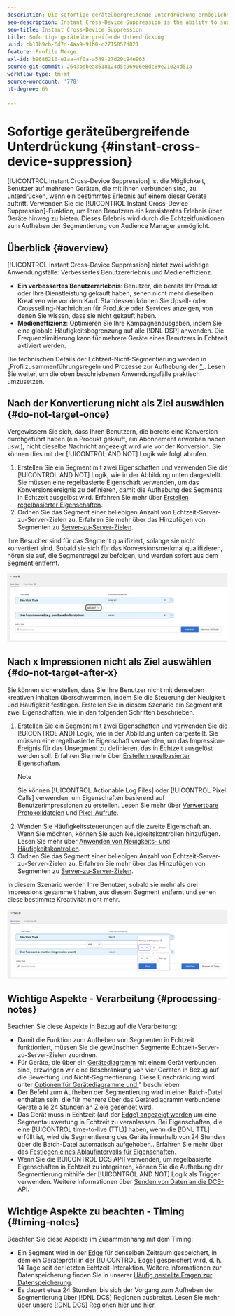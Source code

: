 ```yaml
---
description: Die sofortige geräteübergreifende Unterdrückung ermöglicht das Unterdrücken von Benutzern auf mehreren Geräten, mit denen sie verbunden sind, sobald ein bestimmtes Erlebnis auf einem dieser Geräte eintritt. Verwenden Sie die Funktion „Sofortige geräteübergreifende Unterdrückung“, um Ihren Benutzern ein konsistentes Erlebnis auf allen Geräten zu bieten. Dieses Erlebnis wird durch die Echtzeitfunktionen zum Aufheben der Segmentierung von Audience Manager ermöglicht.
seo-description: Instant Cross-Device Suppression is the ability to suppress users across multiple devices connected to them when a particular experience occurs on any of these devices. Use the Instant Cross-Device Suppression capability to deliver a consistent experience across devices to your users. This experience is made possible by the real-time unsegment capabilities in Audience Manager.
seo-title: Instant Cross-Device Suppression
title: Sofortige geräteübergreifende Unterdrückung
uuid: cb11b9cb-6d7d-4aa9-91b0-c2715857d821
feature: Profile Merge
exl-id: b9686210-e1aa-4f0a-a549-27d29c94e963
source-git-commit: 2643bebea8618124d5c96906e8dc89e21024d51a
workflow-type: tm+mt
source-wordcount: '778'
ht-degree: 6%

---
```


# Sofortige geräteübergreifende Unterdrückung {#instant-cross-device-suppression}

[!UICONTROL Instant Cross-Device Suppression] ist die Möglichkeit, Benutzer auf mehreren Geräten, die mit ihnen verbunden sind, zu unterdrücken, wenn ein bestimmtes Erlebnis auf einem dieser Geräte auftritt. Verwenden Sie die [!UICONTROL Instant Cross-Device Suppression]-Funktion, um Ihren Benutzern ein konsistentes Erlebnis über Geräte hinweg zu bieten. Dieses Erlebnis wird durch die Echtzeitfunktionen zum Aufheben der Segmentierung von Audience Manager ermöglicht.

## Überblick {#overview}

[!UICONTROL Instant Cross-Device Suppression] bietet zwei wichtige Anwendungsfälle: Verbessertes Benutzererlebnis und Medieneffizienz.

* **Ein verbessertes Benutzererlebnis**: Benutzer, die bereits Ihr Produkt oder Ihre Dienstleistung gekauft haben, sehen nicht mehr dieselben Kreativen wie vor dem Kauf. Stattdessen können Sie Upsell- oder Crossselling-Nachrichten für Produkte oder Services anzeigen, von denen Sie wissen, dass sie nicht gekauft haben.
* **Medieneffizienz**: Optimieren Sie Ihre Kampagnenausgaben, indem Sie eine globale Häufigkeitsbegrenzung auf alle [!DNL DSP] anwenden. Die Frequenzlimitierung kann für mehrere Geräte eines Benutzers in Echtzeit aktiviert werden.

Die technischen Details der Echtzeit-Nicht-Segmentierung werden in „Profilzusammenführungsregeln und Prozesse zur Aufhebung der [&quot; ](merge-rule-unsegment.md). Lesen Sie weiter, um die oben beschriebenen Anwendungsfälle praktisch umzusetzen.

## Nach der Konvertierung nicht als Ziel auswählen {#do-not-target-once}

Vergewissern Sie sich, dass Ihren Benutzern, die bereits eine Konversion durchgeführt haben (ein Produkt gekauft, ein Abonnement erworben haben usw.), nicht dieselbe Nachricht angezeigt wird wie vor der Konversion. Sie können dies mit der [!UICONTROL AND NOT] Logik wie folgt abrufen.

1. Erstellen Sie ein Segment mit zwei Eigenschaften und verwenden Sie die [!UICONTROL AND NOT] Logik, wie in der Abbildung unten dargestellt. Sie müssen eine regelbasierte Eigenschaft verwenden, um das Konversionsereignis zu definieren, damit die Aufhebung des Segments in Echtzeit ausgelöst wird. Erfahren Sie mehr über [Erstellen regelbasierter Eigenschaften](../traits/create-onboarded-rule-based-traits.md).
2. Ordnen Sie das Segment einer beliebigen Anzahl von Echtzeit-Server-zu-Server-Zielen zu. Erfahren Sie mehr über das Hinzufügen von Segmenten zu [Server-zu-Server-Zielen](../destinations/add-edit-segments.md).

Ihre Besucher sind für das Segment qualifiziert, solange sie nicht konvertiert sind. Sobald sie sich für das Konversionsmerkmal qualifizieren, hören sie auf, die Segmentregel zu befolgen, und werden sofort aus dem Segment entfernt.

![](assets/and_not_use_case.png)

## Nach x Impressionen nicht als Ziel auswählen {#do-not-target-after-x}

Sie können sicherstellen, dass Sie Ihre Benutzer nicht mit denselben kreativen Inhalten überschwemmen, indem Sie die Steuerung der Neuigkeit und Häufigkeit festlegen. Erstellen Sie in diesem Szenario ein Segment mit zwei Eigenschaften, wie in den folgenden Schritten beschrieben.

1. Erstellen Sie ein Segment mit zwei Eigenschaften und verwenden Sie die [!UICONTROL AND] Logik, wie in der Abbildung unten dargestellt. Sie müssen eine regelbasierte Eigenschaft verwenden, um das Impression-Ereignis für das Unsegment zu definieren, das in Echtzeit ausgelöst werden soll. Erfahren Sie mehr über [Erstellen regelbasierter Eigenschaften](../traits/create-onboarded-rule-based-traits.md).
   >[!NOTE]
   >
   >Sie können [!UICONTROL Actionable Log Files] oder [!UICONTROL Pixel Calls] verwenden, um Eigenschaften basierend auf Benutzerimpressionen zu erstellen. Lesen Sie mehr über [Verwertbare Protokolldateien](../../integration/media-data-integration/actionable-log-files.md) und [Pixel-Aufrufe](../../integration/media-data-integration/impression-data-pixels.md).
2. Wenden Sie Häufigkeitssteuerungen auf die zweite Eigenschaft an. Wenn Sie möchten, können Sie auch Neuigkeitskontrollen hinzufügen. Lesen Sie mehr über [Anwenden von Neuigkeits- und Häufigkeitskontrollen](../segments/recency-and-frequency.md).
3. Ordnen Sie das Segment einer beliebigen Anzahl von Echtzeit-Server-zu-Server-Zielen zu. Erfahren Sie mehr über das Hinzufügen von Segmenten zu [Server-zu-Server-Zielen](../destinations/add-edit-segments.md).

In diesem Szenario werden Ihre Benutzer, sobald sie mehr als drei Impressions gesammelt haben, aus diesem Segment entfernt und sehen diese bestimmte Kreativität nicht mehr.

![](assets/impressions_use_case.png)

## Wichtige Aspekte - Verarbeitung {#processing-notes}

Beachten Sie diese Aspekte in Bezug auf die Verarbeitung:

* Damit die Funktion zum Aufheben von Segmenten in Echtzeit funktioniert, müssen Sie die gewünschten Segmente Echtzeit-Server-zu-Server-Zielen zuordnen.
* Für Geräte, die über ein [Gerätediagramm](profile-link-use-case.md#recommendations) mit einem Gerät verbunden sind, erzwingen wir eine Beschränkung von vier Geräten in Bezug auf die Bewertung und Nicht-Segmentierung. Diese Einschränkung wird unter [Optionen für Gerätediagramme und ](merge-rule-unsegment.md#device-graph-options-unsegmentation)&quot; beschrieben&#x200B;
* Der Befehl zum Aufheben der Segmentierung wird in einer Batch-Datei enthalten sein, die für mehrere über das Gerätediagramm verbundene Geräte alle 24 Stunden an Ziele gesendet wird.
* Das Gerät muss in Echtzeit (auf der [Edge) angezeigt werden](../../reference/system-components/components-edge.md) um eine Segmentauswertung in Echtzeit zu veranlassen. Bei Eigenschaften, die eine [!UICONTROL time-to-live (TTL)] haben, wenn die [!DNL TTL] erfüllt ist, wird die Segmentierung des Geräts innerhalb von 24 Stunden über die Batch-Datei automatisch aufgehoben..&#x200B; Erfahren Sie mehr über das [Festlegen eines Ablaufintervalls für Eigenschaften](../traits/create-onboarded-rule-based-traits.md#set-expiration-interval).
* Wenn Sie die [!UICONTROL DCS API] verwenden, um regelbasierte Eigenschaften in Echtzeit zu integrieren, können Sie die Aufhebung der Segmentierung mithilfe der [!UICONTROL AND NOT] Logik als Trigger verwenden. Weitere Informationen über [Senden von Daten an die DCS-API](../../api/dcs-intro/dcs-event-calls/dcs-url-send.md).&#x200B;

## Wichtige Aspekte zu beachten - Timing {#timing-notes}

Beachten Sie diese Aspekte im Zusammenhang mit dem Timing:

* Ein Segment wird in der [Edge](../../reference/system-components/components-edge.md) für denselben Zeitraum gespeichert, in dem ein Geräteprofil in der [!UICONTROL Edge] gespeichert wird, d. h. 14 Tage seit der letzten Echtzeit-Interaktion. Weitere Informationen zur Datenspeicherung finden Sie in unserer [Häufig gestellte Fragen zur Datenspeicherung](../../faq/faq-privacy.md#data-retention-faq).
* Es dauert etwa 24 Stunden, bis sich der Vorgang zum Aufheben der Segmentierung über [!DNL DCS] Regionen ausbreitet. Lesen Sie mehr über unsere [!DNL DCS] Regionen [hier](../../reference/system-components/components-data-collection.md) und [hier](../../api/dcs-intro/dcs-api-reference/dcs-regions.md).
